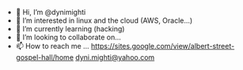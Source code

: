 - 👋 Hi, I’m @dynimighti
- 👀 I’m interested in linux and the cloud (AWS, Oracle...)
- 🌱 I’m currently learning (hacking)
- 💞️ I’m looking to collaborate on...
- 📫 How to reach me ...
https://sites.google.com/view/albert-street-gospel-hall/home
dyni.mighti@yahoo.com
<!---
dynimighti/dynimighti is a ✨ special ✨ repository because its `README.md` (this file) appears on your GitHub profile.
You can click the Preview link to take a look at your changes.
--->
